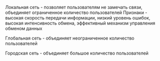 Локальная сеть - позволяет пользователям не замечать связи, объединяет ограниченное количество пользователей
Признаки - высокая скорость передачи информации, низкий уровень ошибок, высокая интенсивность обмена, эффективный механизм управления обменом данных

Глобальная сеть - объединяет неограниченное количество пользователей

Городская сеть - объединяет большое количество пользователей

